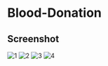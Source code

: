# Blood-Donation

## Screenshot
![1](https://user-images.githubusercontent.com/48713545/132950067-d1636371-3ea0-44ff-be9f-7fc1b863bdbb.png)
![2](https://user-images.githubusercontent.com/48713545/132950083-f96bcbf4-b532-43c6-a5e3-6523cb1228e6.png)
![3](https://user-images.githubusercontent.com/48713545/132950095-6386245d-c9b5-4818-bc81-0a7b568b7808.png)
![4](https://user-images.githubusercontent.com/48713545/132950098-fe33d6e2-0707-4219-b936-a9862990ac11.png)
